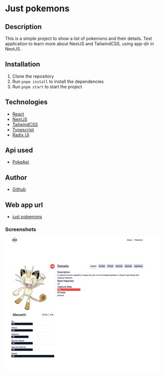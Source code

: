 # Just pokemons

## Description

This is a simple project to show a list of pokemons and their details.
Test application to learn more about NextJS and TailwindCSS, using app-dir in NextJS.

## Installation

1. Clone the repository
2. Run `pnpm install` to install the dependencies
3. Run `pnpm start` to start the project

## Technologies

- [React](https://reactjs.org/)
- [NextJS](https://nextjs.org/)
- [TailwindCSS](https://tailwindcss.com/)
- [Typescript](https://www.typescriptlang.org/)
- [Radix UI](https://www.radix-ui.com/)

## Api used

- [PokeApi](https://pokeapi.co/)

## Author

- [Github](https://github.com/masiucd)

## Web app url

- [just pokemons](https://just-pokemons.vercel.app/)

### Screenshots

![two](./ppp.png)
